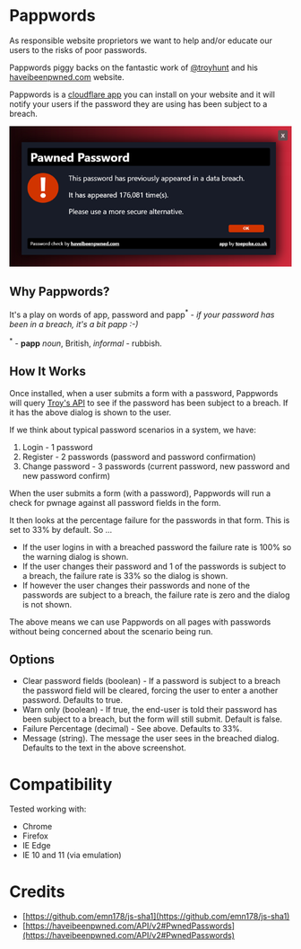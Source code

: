 
# Pappwords

As responsible website proprietors we want to help and/or educate our users to the risks of poor passwords.

Pappwords piggy backs on the fantastic work of [@troyhunt](https://twitter.com/troyhunt) and his [haveibeenpwned.com](https://haveibeenpwned.com/) website.

Pappwords is a [cloudflare app](https://blog.cloudflare.com/cloudflare-apps-2/) you can install on your website and it will notify your users if the password they are using has been subject to a breach.

![Screenshot of Pappwords telling a user the password they used has been involved in a breach.](./docs/screenshot.png "Screenshot")

## Why Pappwords?

It's a play on words of app, password and papp<sup>*</sup> - *if your password has been in a breach, it's a bit papp :-)*

<sup>*</sup> - **papp** *noun*, British, *informal* - rubbish.

## How It Works

Once installed, when a user submits a form with a password, Pappwords will query [Troy's API](https://haveibeenpwned.com/API/v2#PwnedPasswords) to see if the password has been subject to a breach.  If it has the above dialog is shown to the user.

If we think about typical password scenarios in a system, we have:

1. Login - 1 password
2. Register - 2 passwords (password and password confirmation)
3. Change password - 3 passwords (current password, new password and new password confirm)

When the user submits a form (with a password), Pappwords will run a check for pwnage against all password fields in the form.

It then looks at the percentage failure for the passwords in that form.  This is set to 33% by default.  So ...

- If the user logins in with a breached password the failure rate is 100% so the warning dialog is shown.
- If the user changes their password and 1 of the passwords is subject to a breach, the failure rate is 33% so the dialog is shown.
- If however the user changes their passwords and none of the passwords are subject to a breach, the failure rate is zero and the dialog is not shown.

The above means we can use Pappwords on all pages with passwords without being concerned about the scenario being run.

## Options

- Clear password fields (boolean) - If a password is subject to a breach the password field will be cleared, forcing the user to enter a another password.  Defaults to true.
- Warn only (boolean) - If true, the end-user is told their password has been subject to a breach, but the form will still submit.  Default is false.
- Failure Percentage (decimal) - See above.  Defaults to 33%.
- Message (string).  The message the user sees in the breached dialog.  Defaults to the text in the above screenshot.

# Compatibility

Tested working with:

* Chrome
* Firefox
* IE Edge
* IE 10 and 11 (via emulation)

# Credits

* [https://github.com/emn178/js-sha1](https://github.com/emn178/js-sha1)
* [https://haveibeenpwned.com/API/v2#PwnedPasswords](https://haveibeenpwned.com/API/v2#PwnedPasswords)



